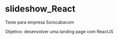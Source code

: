 # slideshow_React

Teste para empresa Sorocabacom

Objetivo: desenvolver uma landing page com ReactJS
